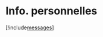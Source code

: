 # Info. personnelles

[!include[messages](infopersonnelles.messages.autogen.md)]






















































